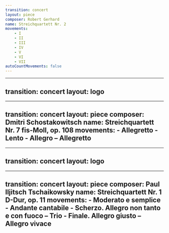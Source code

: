 ```yaml
---
transition: concert
layout: piece
composer: Robert Gerhard
name: Streichquartett Nr. 2
movements:
    - I
    - II
    - III
    - IV
    - V
    - VI
    - VII
autoCountMovements: false
---
```

---
transition: concert
layout: logo
---
---
transition: concert
layout: piece
composer: Dmitri Schostakowitsch
name: Streichquartett Nr. 7 fis-Moll, op. 108
movements:
    - Allegretto
    - Lento
    - Allegro – Allegretto
---
---
transition: concert
layout: logo
---
---
transition: concert
layout: piece
composer: Paul Iljitsch Tschaikowsky
name: Streichquartett Nr. 1 D-Dur, op. 11
movements:
    - Moderato e semplice
    - Andante cantabile
    - Scherzo. Allegro non tanto e con fuoco – Trio
    - Finale. Allegro giusto – Allegro vivace
---